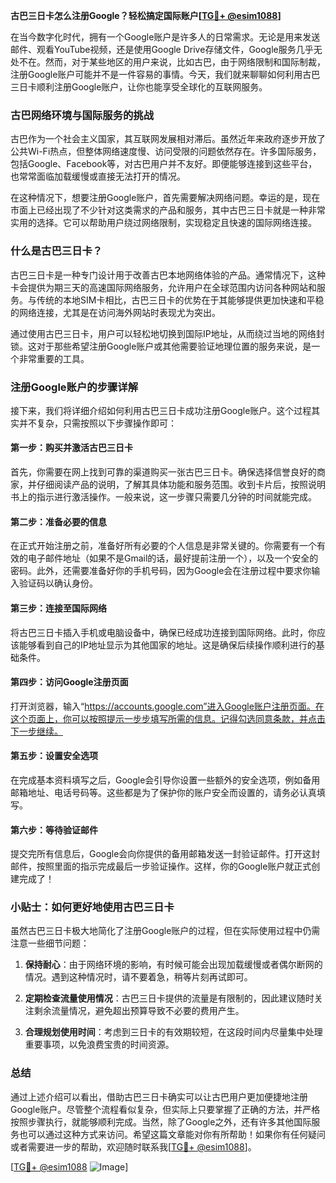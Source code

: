 **古巴三日卡怎么注册Google？轻松搞定国际账户[[TG💪+ @esim1088](https://t.me/s/esim1088)]**

在当今数字化时代，拥有一个Google账户是许多人的日常需求。无论是用来发送邮件、观看YouTube视频，还是使用Google Drive存储文件，Google服务几乎无处不在。然而，对于某些地区的用户来说，比如古巴，由于网络限制和国际制裁，注册Google账户可能并不是一件容易的事情。今天，我们就来聊聊如何利用古巴三日卡顺利注册Google账户，让你也能享受全球化的互联网服务。

### 古巴网络环境与国际服务的挑战

古巴作为一个社会主义国家，其互联网发展相对滞后。虽然近年来政府逐步开放了公共Wi-Fi热点，但整体网络速度慢、访问受限的问题依然存在。许多国际服务，包括Google、Facebook等，对古巴用户并不友好。即便能够连接到这些平台，也常常面临加载缓慢或直接无法打开的情况。

在这种情况下，想要注册Google账户，首先需要解决网络问题。幸运的是，现在市面上已经出现了不少针对这类需求的产品和服务，其中古巴三日卡就是一种非常实用的选择。它可以帮助用户绕过网络限制，实现稳定且快速的国际网络连接。

### 什么是古巴三日卡？

古巴三日卡是一种专门设计用于改善古巴本地网络体验的产品。通常情况下，这种卡会提供为期三天的高速国际网络服务，允许用户在全球范围内访问各种网站和服务。与传统的本地SIM卡相比，古巴三日卡的优势在于其能够提供更加快速和平稳的网络连接，尤其是在访问海外网站时表现尤为突出。

通过使用古巴三日卡，用户可以轻松地切换到国际IP地址，从而绕过当地的网络封锁。这对于那些希望注册Google账户或其他需要验证地理位置的服务来说，是一个非常重要的工具。

### 注册Google账户的步骤详解

接下来，我们将详细介绍如何利用古巴三日卡成功注册Google账户。这个过程其实并不复杂，只需按照以下步骤操作即可：

#### 第一步：购买并激活古巴三日卡
首先，你需要在网上找到可靠的渠道购买一张古巴三日卡。确保选择信誉良好的商家，并仔细阅读产品的说明，了解其具体功能和服务范围。收到卡片后，按照说明书上的指示进行激活操作。一般来说，这一步骤只需要几分钟的时间就能完成。

#### 第二步：准备必要的信息
在正式开始注册之前，准备好所有必要的个人信息是非常关键的。你需要有一个有效的电子邮件地址（如果不是Gmail的话，最好提前注册一个），以及一个安全的密码。此外，还需要准备好你的手机号码，因为Google会在注册过程中要求你输入验证码以确认身份。

#### 第三步：连接至国际网络
将古巴三日卡插入手机或电脑设备中，确保已经成功连接到国际网络。此时，你应该能够看到自己的IP地址显示为其他国家的地址。这是确保后续操作顺利进行的基础条件。

#### 第四步：访问Google注册页面
打开浏览器，输入“https://accounts.google.com”进入Google账户注册页面。在这个页面上，你可以按照提示一步步填写所需的信息。记得勾选同意条款，并点击下一步继续。

#### 第五步：设置安全选项
在完成基本资料填写之后，Google会引导你设置一些额外的安全选项，例如备用邮箱地址、电话号码等。这些都是为了保护你的账户安全而设置的，请务必认真填写。

#### 第六步：等待验证邮件
提交完所有信息后，Google会向你提供的备用邮箱发送一封验证邮件。打开这封邮件，按照里面的指示完成最后一步验证操作。这样，你的Google账户就正式创建完成了！

### 小贴士：如何更好地使用古巴三日卡

虽然古巴三日卡极大地简化了注册Google账户的过程，但在实际使用过程中仍需注意一些细节问题：

1. **保持耐心**：由于网络环境的影响，有时候可能会出现加载缓慢或者偶尔断网的情况。遇到这种情况时，请不要着急，稍等片刻再试即可。
   
2. **定期检查流量使用情况**：古巴三日卡提供的流量是有限制的，因此建议随时关注剩余流量情况，避免超出预算导致不必要的费用产生。

3. **合理规划使用时间**：考虑到三日卡的有效期较短，在这段时间内尽量集中处理重要事项，以免浪费宝贵的时间资源。

### 总结

通过上述介绍可以看出，借助古巴三日卡确实可以让古巴用户更加便捷地注册Google账户。尽管整个流程看似复杂，但实际上只要掌握了正确的方法，并严格按照步骤执行，就能够顺利完成。当然，除了Google之外，还有许多其他国际服务也可以通过这种方式来访问。希望这篇文章能对你有所帮助！如果你有任何疑问或者需要进一步的帮助，欢迎随时联系我[[TG💪+ @esim1088](https://t.me/s/esim1088)]。

[[TG💪+ @esim1088](https://t.me/s/esim1088) ![Image](https://i.postimg.cc/4NQfJmqS/Snipaste-2025-05-13-00-14-12.png)]